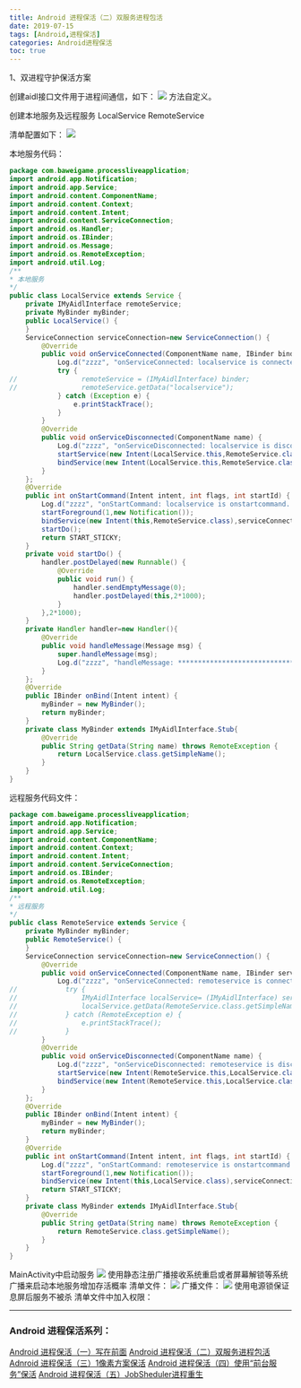 ```yaml
---
title: Android 进程保活（二）双服务进程包活
date: 2019-07-15
tags: [Android,进程保活]
categories: Android进程保活
toc: true
---
```

1、双进程守护保活方案
<!--more-->

创建aidl接口文件用于进程间通信，如下：
<img src="processlive2/2019-07-15-18-00-35.png" />
方法自定义。

创建本地服务及远程服务 LocalService  RemoteService

清单配置如下：
<img src="processlive2/2019-07-15-18-01-02.png" />

本地服务代码：

```java
package com.baweigame.processliveapplication;
import android.app.Notification;
import android.app.Service;
import android.content.ComponentName;
import android.content.Context;
import android.content.Intent;
import android.content.ServiceConnection;
import android.os.Handler;
import android.os.IBinder;
import android.os.Message;
import android.os.RemoteException;
import android.util.Log;
/**
* 本地服务
*/
public class LocalService extends Service {
    private IMyAidlInterface remoteService;
    private MyBinder myBinder;
    public LocalService() {
    }
    ServiceConnection serviceConnection=new ServiceConnection() {
        @Override
        public void onServiceConnected(ComponentName name, IBinder binder) {
            Log.d("zzzz", "onServiceConnected: localservice is connected...");
            try {
//                remoteService = (IMyAidlInterface) binder;
//                remoteService.getData("localservice");
            } catch (Exception e) {
                e.printStackTrace();
            }
        }
        @Override
        public void onServiceDisconnected(ComponentName name) {
            Log.d("zzzz", "onServiceDisconnected: localservice is disconnected...");
            startService(new Intent(LocalService.this,RemoteService.class));
            bindService(new Intent(LocalService.this,RemoteService.class),serviceConnection, Context.BIND_IMPORTANT);
        }
    };
    @Override
    public int onStartCommand(Intent intent, int flags, int startId) {
        Log.d("zzzz", "onStartCommand: localservice is onstartcommand...");
        startForeground(1,new Notification());
        bindService(new Intent(this,RemoteService.class),serviceConnection, Context.BIND_IMPORTANT);
        startDo();
        return START_STICKY;
    }
    private void startDo() {
        handler.postDelayed(new Runnable() {
            @Override
            public void run() {
                handler.sendEmptyMessage(0);
                handler.postDelayed(this,2*1000);
            }
        },2*1000);
    }
    private Handler handler=new Handler(){
        @Override
        public void handleMessage(Message msg) {
            super.handleMessage(msg);
            Log.d("zzzz", "handleMessage: ****************************************");
        }
    };
    @Override
    public IBinder onBind(Intent intent) {
        myBinder = new MyBinder();
        return myBinder;
    }
    private class MyBinder extends IMyAidlInterface.Stub{
        @Override
        public String getData(String name) throws RemoteException {
            return LocalService.class.getSimpleName();
        }
    }
}
```
远程服务代码文件：
```java
package com.baweigame.processliveapplication;
import android.app.Notification;
import android.app.Service;
import android.content.ComponentName;
import android.content.Context;
import android.content.Intent;
import android.content.ServiceConnection;
import android.os.IBinder;
import android.os.RemoteException;
import android.util.Log;
/**
* 远程服务
*/
public class RemoteService extends Service {
    private MyBinder myBinder;
    public RemoteService() {
    }
    ServiceConnection serviceConnection=new ServiceConnection() {
        @Override
        public void onServiceConnected(ComponentName name, IBinder service) {
            Log.d("zzzz", "onServiceConnected: remoteservice is connected...");
//            try {
//                IMyAidlInterface localService= (IMyAidlInterface) service;
//                localService.getData(RemoteService.class.getSimpleName());
//            } catch (RemoteException e) {
//                e.printStackTrace();
//            }
        }
        @Override
        public void onServiceDisconnected(ComponentName name) {
            Log.d("zzzz", "onServiceDisconnected: remoteservice is disconnected...");
            startService(new Intent(RemoteService.this,LocalService.class));
            bindService(new Intent(RemoteService.this,LocalService.class),serviceConnection,Context.BIND_IMPORTANT);
        }
    };
    @Override
    public IBinder onBind(Intent intent) {
        myBinder = new MyBinder();
        return myBinder;
    }
    @Override
    public int onStartCommand(Intent intent, int flags, int startId) {
        Log.d("zzzz", "onStartCommand: remoteservice is onstartcommand...");
        startForeground(1,new Notification());
        bindService(new Intent(this,LocalService.class),serviceConnection, Context.BIND_IMPORTANT);
        return START_STICKY;
    }
    private class MyBinder extends IMyAidlInterface.Stub{
        @Override
        public String getData(String name) throws RemoteException {
            return RemoteService.class.getSimpleName();
        }
    }
}
```
MainActivity中启动服务
<img src="processlive2/2019-07-15-18-01-37.png" />
使用静态注册广播接收系统重启或者屏幕解锁等系统广播来启动本地服务增加存活概率
清单文件：
<img src="processlive2/2019-07-15-18-02-02.png" />
广播文件：
<img src="processlive2/2019-07-15-18-02-26.png" />
使用电源锁保证息屏后服务不被杀
清单文件中加入权限：
<uses-permission android:name="android.permission.WAKE_LOCK"></uses-permission>


---
### Android 进程保活系列：

[Android 进程保活（一）写在前面](http://www.zydeveloper.com/2019/07/15/processlive1/)
[Android 进程保活（二）双服务进程包活](http://www.zydeveloper.com/2019/07/15/processlive2/)
[Adnroid 进程保活（三）1像素方案保活](http://www.zydeveloper.com/2019/07/15/processlive3/)
[Android 进程保活（四）使用“前台服务”保活](http://www.zydeveloper.com/2019/07/16/processlive4/)
[Android 进程保活（五）JobSheduler进程重生](http://www.zydeveloper.com/2019/07/16/processlive5/)